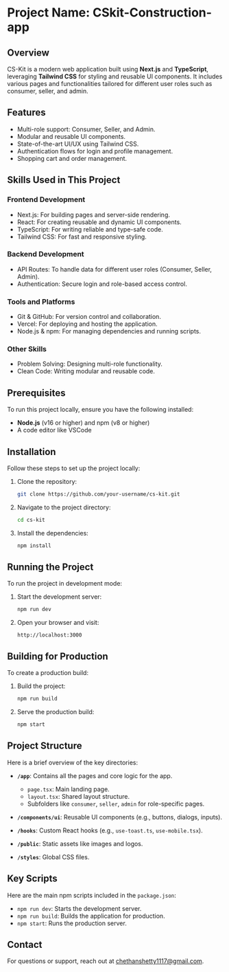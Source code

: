  # Project Name: CSkit-Construction-app

## Overview
CS-Kit is a modern web application built using **Next.js** and **TypeScript**, leveraging **Tailwind CSS** for styling and reusable UI components. It includes various pages and functionalities tailored for different user roles such as consumer, seller, and admin.

## Features
- Multi-role support: Consumer, Seller, and Admin.
- Modular and reusable UI components.
- State-of-the-art UI/UX using Tailwind CSS.
- Authentication flows for login and profile management.
- Shopping cart and order management.

## Skills Used in This Project
### Frontend Development
- Next.js: For building pages and server-side rendering.
- React: For creating reusable and dynamic UI components.
- TypeScript: For writing reliable and type-safe code.
- Tailwind CSS: For fast and responsive styling.
### Backend Development
- API Routes: To handle data for different user roles (Consumer, Seller, Admin).
- Authentication: Secure login and role-based access control.
### Tools and Platforms
- Git & GitHub: For version control and collaboration.
- Vercel: For deploying and hosting the application.
- Node.js & npm: For managing dependencies and running scripts.
### Other Skills
- Problem Solving: Designing multi-role functionality.
- Clean Code: Writing modular and reusable code.
## Prerequisites
To run this project locally, ensure you have the following installed:
- **Node.js** (v16 or higher) and npm (v8 or higher)
- A code editor like VSCode

## Installation
Follow these steps to set up the project locally:

1. Clone the repository:
   ```bash
   git clone https://github.com/your-username/cs-kit.git
   ```

2. Navigate to the project directory:
   ```bash
   cd cs-kit
   ```

3. Install the dependencies:
   ```bash
   npm install
   ```

## Running the Project
To run the project in development mode:

1. Start the development server:
   ```bash
   npm run dev
   ```

2. Open your browser and visit:
   ```
   http://localhost:3000
   ```

## Building for Production
To create a production build:

1. Build the project:
   ```bash
   npm run build
   ```

2. Serve the production build:
   ```bash
   npm start
   ```

## Project Structure
Here is a brief overview of the key directories:

- **`/app`**: Contains all the pages and core logic for the app.
  - `page.tsx`: Main landing page.
  - `layout.tsx`: Shared layout structure.
  - Subfolders like `consumer`, `seller`, `admin` for role-specific pages.

- **`/components/ui`**: Reusable UI components (e.g., buttons, dialogs, inputs).

- **`/hooks`**: Custom React hooks (e.g., `use-toast.ts`, `use-mobile.tsx`).

- **`/public`**: Static assets like images and logos.

- **`/styles`**: Global CSS files.

## Key Scripts
Here are the main npm scripts included in the `package.json`:

- `npm run dev`: Starts the development server.
- `npm run build`: Builds the application for production.
- `npm start`: Runs the production server.

## Contact
For questions or support, reach out at chethanshetty1117@gmail.com.

